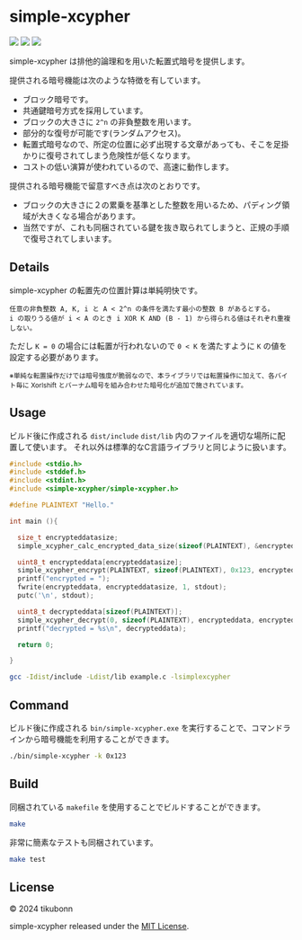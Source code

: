 
# simple-xcypher

![](https://img.shields.io/badge/-C++-blue?logo=cplusplus)
![](https://img.shields.io/badge/license-MIT-blue)
![](https://img.shields.io/badge/version-1.0.0-orange)

simple-xcypher は排他的論理和を用いた転置式暗号を提供します。

提供される暗号機能は次のような特徴を有しています。

* ブロック暗号です。
* 共通鍵暗号方式を採用しています。
* ブロックの大きさに `2^n` の非負整数を用います。
* 部分的な復号が可能です(ランダムアクセス)。
* 転置式暗号なので、所定の位置に必ず出現する文章があっても、そこを足掛かりに復号されてしまう危険性が低くなります。
* コストの低い演算が使われているので、高速に動作します。

提供される暗号機能で留意すべき点は次のとおりです。

* ブロックの大きさに２の累乗を基準とした整数を用いるため、パディング領域が大きくなる場合があります。
* 当然ですが、これも同梱されている鍵を抜き取られてしまうと、正規の手順で復号されてしまいます。

## Details 

simple-xcypher の転置先の位置計算は単純明快です。

```
任意の非負整数 A, K, i と A < 2^n の条件を満たす最小の整数 B があるとする。
i の取りうる値が i < A のとき i XOR K AND (B - 1) から得られる値はそれぞれ重複しない。
```

ただし `K = 0` の場合には転置が行われないので `0 < K` を満たすように `K` の値を設定する必要があります。

<small>※単純な転置操作だけでは暗号強度が脆弱なので、本ライブラリでは転置操作に加えて、各バイト毎に Xorlshift とバーナム暗号を組み合わせた暗号化が追加で施されています。</small>

## Usage

ビルド後に作成される `dist/include` `dist/lib` 内のファイルを適切な場所に配置して使います。 それ以外は標準的なC言語ライブラリと同じように扱います。

```c
#include <stdio.h>
#include <stddef.h>
#include <stdint.h>
#include <simple-xcypher/simple-xcypher.h>

#define PLAINTEXT "Hello."

int main (){

  size_t encrypteddatasize;
  simple_xcypher_calc_encrypted_data_size(sizeof(PLAINTEXT), &encrypteddatasize);

  uint8_t encrypteddata[encrypteddatasize];
  simple_xcypher_encrypt(PLAINTEXT, sizeof(PLAINTEXT), 0x123, encrypteddata, encrypteddatasize);
  printf("encrypted = ");
  fwrite(encrypteddata, encrypteddatasize, 1, stdout);
  putc('\n', stdout);

  uint8_t decrypteddata[sizeof(PLAINTEXT)];
  simple_xcypher_decrypt(0, sizeof(PLAINTEXT), encrypteddata, encrypteddatasize, 0x123, decrypteddata);
  printf("decrypted = %s\n", decrypteddata);

  return 0;

}
```

```bash
gcc -Idist/include -Ldist/lib example.c -lsimplexcypher
```

## Command 

ビルド後に作成される `bin/simple-xcypher.exe` を実行することで、コマンドラインから暗号機能を利用することができます。

```bash
./bin/simple-xcypher -k 0x123
```

## Build 

同梱されている `makefile` を使用することでビルドすることができます。

```bash
make
```

非常に簡素なテストも同梱されています。

```bash
make test
```

## License 

&copy; 2024 tikubonn

simple-xcypher released under the [MIT License](./LICENSE).
